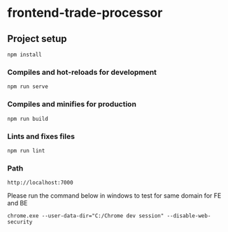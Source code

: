 # frontend-trade-processor

## Project setup
```
npm install
```

### Compiles and hot-reloads for development
```
npm run serve
```

### Compiles and minifies for production
```
npm run build
```

### Lints and fixes files
```
npm run lint
```

### Path
```
http://localhost:7000
```
Please run the command below in windows to test for same domain for FE and BE
```
chrome.exe --user-data-dir="C:/Chrome dev session" --disable-web-security
```
